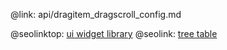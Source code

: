 @link: api/dragitem_dragscroll_config.md

@seolinktop: [ui widget library](https://webix.com)
@seolink: [tree table](https://webix.com/widget/treetable/)